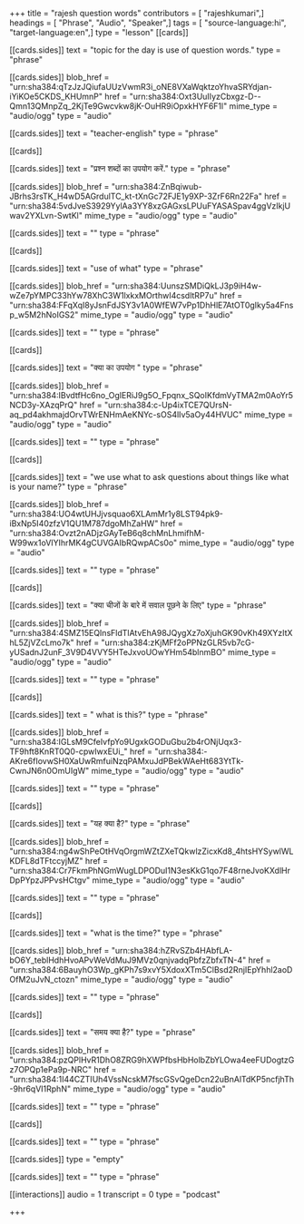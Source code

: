 +++
title = "rajesh question words"
contributors = [ "rajeshkumari",]
headings = [ "Phrase", "Audio", "Speaker",]
tags = [ "source-language:hi", "target-language:en",]
type = "lesson"
[[cards]]

[[cards.sides]]
text = "topic for the day is use of question words."
type = "phrase"

[[cards.sides]]
blob_href = "urn:sha384:qTzJzJQiufaUUzVwmR3i_oNE8VXaWqktzoYhvaSRYdjan-iYiKOe5CKDS_KHUmnP"
href = "urn:sha384:Oxt3UuIIyzCbxgz-D--Qmn13QMnpZq_2KjTe9Gwcvkw8jK-OuHR9iOpxkHYF6F1l"
mime_type = "audio/ogg"
type = "audio"

[[cards.sides]]
text = "teacher-english"
type = "phrase"

[[cards]]

[[cards.sides]]
text = "प्रश्न शब्दों का उपयोग करें."
type = "phrase"

[[cards.sides]]
blob_href = "urn:sha384:ZnBqiwub-JBrhs3rsTK_H4wD5AGrdulTC_kt-tXnGc72FJE1y9XP-3ZrF6Rn22Fa"
href = "urn:sha384:5vdJveS3929YylAa3YY8xzGAGxsLPUuFYASASpav4ggVzIkjUwav2YXLvn-SwtKl"
mime_type = "audio/ogg"
type = "audio"

[[cards.sides]]
text = ""
type = "phrase"

[[cards]]

[[cards.sides]]
text = "use of what"
type = "phrase"

[[cards.sides]]
blob_href = "urn:sha384:UunszSMDiQkLJ3p9iH4w-wZe7pYMPC33hYw78XhC3W1lxkxMOrthwI4csdltRP7u"
href = "urn:sha384:FFqXqI8yJsnFdJSY3v1A0WfEW7vPp1DhHlE7AtOT0gIky5a4Fnsp_w5M2hNoIGS2"
mime_type = "audio/ogg"
type = "audio"

[[cards.sides]]
text = ""
type = "phrase"

[[cards]]

[[cards.sides]]
text = "क्या का उपयोग "
type = "phrase"

[[cards.sides]]
blob_href = "urn:sha384:IBvdtfHc6no_OglERiJ9g5O_Fpqnx_SQoIKfdmVyTMA2m0AoYr5NCD3y-XAzqPrQ"
href = "urn:sha384:c-Up4ixTCE7QUrsN-aq_pd4akhmajdOrvTWrENHmAeKNYc-sOS4lIv5aOy44HVUC"
mime_type = "audio/ogg"
type = "audio"

[[cards.sides]]
text = ""
type = "phrase"

[[cards]]

[[cards.sides]]
text = "we use what to ask questions about things like what is your name?"
type = "phrase"

[[cards.sides]]
blob_href = "urn:sha384:UO4wtUHJjvsquao6XLAmMr1y8LST94pk9-iBxNp5I40zfzV1QU1M787dgoMhZaHW"
href = "urn:sha384:Ovzt2nADjzGAyTeB6q8chMnLhmifhM-W99wx1oVIYIhrMK4gCUVGAIbRQwpACs0o"
mime_type = "audio/ogg"
type = "audio"

[[cards.sides]]
text = ""
type = "phrase"

[[cards]]

[[cards.sides]]
text = "क्या चीजों के बारे में सवाल पूछने के लिए"
type = "phrase"

[[cards.sides]]
blob_href = "urn:sha384:4SMZ15EQInsFldTlAtvEhA98JQygXz7oXjuhGK90vKh49XYzItXhL5ZjVZcLmo7k"
href = "urn:sha384:zKjMFf2oPPNzGLR5vb7cG-yUSadnJ2unF_3V9D4VVY5HTeJxvoUOwYHm54blnmBO"
mime_type = "audio/ogg"
type = "audio"

[[cards.sides]]
text = ""
type = "phrase"

[[cards]]

[[cards.sides]]
text = "   what is this?"
type = "phrase"

[[cards.sides]]
blob_href = "urn:sha384:IGLsM9CfeIvfpYo9UgxkGODuGbu2b4rONjUqx3-TF9hft8KnRT0Q0-cpwIwxEUi_"
href = "urn:sha384:-AKre6fIovwSH0XaUwRmfuiNzqPAMxuJdPBekWAeHt683YtTk-CwnJN6n0OmUIgW"
mime_type = "audio/ogg"
type = "audio"

[[cards.sides]]
text = ""
type = "phrase"

[[cards]]

[[cards.sides]]
text = "यह क्या है?"
type = "phrase"

[[cards.sides]]
blob_href = "urn:sha384:ng4wShPeOtHVqOrgmWZtZXeTQkwlzZicxKd8_4htsHYSywlWLKDFL8dTFtccyjMZ"
href = "urn:sha384:Cr7FkmPhNGmWugLDPODuI1N3esKkG1qo7F48rneJvoKXdlHrDpPYpzJPPvsHCtgv"
mime_type = "audio/ogg"
type = "audio"

[[cards.sides]]
text = ""
type = "phrase"

[[cards]]

[[cards.sides]]
text = "what is the time?"
type = "phrase"

[[cards.sides]]
blob_href = "urn:sha384:hZRvSZb4HAbfLA-bO6Y_teblHdhHvoAPvWeVdMuJ9MVz0qnjvadqPbfzZbfxTN-4"
href = "urn:sha384:6BauyhO3Wp_gKPh7s9xvY5XdoxXTm5ClBsd2RnjIEpYhhl2aoDOfM2uJvN_ctozn"
mime_type = "audio/ogg"
type = "audio"

[[cards.sides]]
text = ""
type = "phrase"

[[cards]]

[[cards.sides]]
text = "समय क्या है?"
type = "phrase"

[[cards.sides]]
blob_href = "urn:sha384:pzQPlHvR1DhO8ZRG9hXWPfbsHbHolbZbYLOwa4eeFUDogtzGz7OPQp1ePa9p-NRC"
href = "urn:sha384:1I44CZTIUh4VssNcskM7fscGSvQgeDcn22uBnAlTdKP5ncfjhTh-9hr6qVI1RphN"
mime_type = "audio/ogg"
type = "audio"

[[cards.sides]]
text = ""
type = "phrase"

[[cards]]

[[cards.sides]]
text = ""
type = "phrase"

[[cards.sides]]
type = "empty"

[[cards.sides]]
text = ""
type = "phrase"

[[interactions]]
audio = 1
transcript = 0
type = "podcast"

+++
